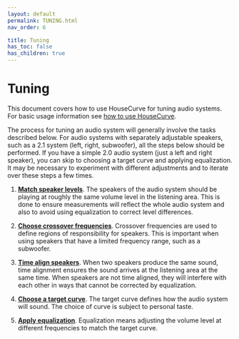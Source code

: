 ```yaml
---
layout: default
permalink: TUNING.html
nav_order: 6

title: Tuning
has_toc: false
has_children: true
---
```


# Tuning

This document covers how to use HouseCurve for tuning audio systems.  For basic usage information see [how to use HouseCurve](../usage/USAGE.md).

The process for tuning an audio system will generally involve the tasks described below.  For audio systems with separately adjustable speakers, such as a 2.1 system (left, right, subwoofer), all the steps below should be performed.  If you have a simple 2.0 audio system (just a left and right speaker), you can skip to choosing a target curve and applying equalization.  It may be necessary to experiment with different adjustments and to iterate over these steps a few times.

1. [**Match speaker levels**](match_levels.md).  The speakers of the audio system should be playing at roughly the same volume level in the listening area.  This is done to ensure measurements will reflect the whole audio system and also to avoid using equalization to correct level differences.

1. [**Choose crossover frequencies**](crossover.md).  Crossover frequencies are used to define regions of responsibility for speakers.  This is important when using speakers that have a limited frequency range, such as a subwoofer.

1. [**Time align speakers**](time_align.md).  When two speakers produce the same sound, time alignment ensures the sound arrives at the listening area at the same time.  When speakers are not time aligned, they will interfere with each other in ways that cannot be corrected by equalization.

1. [**Choose a target curve**](target_curve.md).  The target curve defines how the audio system will sound.  The choice of curve is subject to personal taste.

1. [**Apply equalization**](equalization.md).  Equalization means adjusting the volume level at different frequencies to match the target curve.





